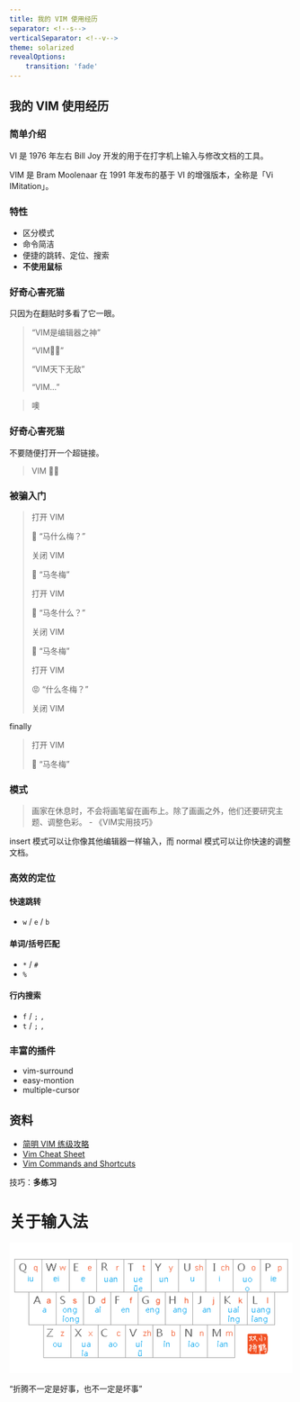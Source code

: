 ```yaml
---
title: 我的 VIM 使用经历
separator: <!--s-->
verticalSeparator: <!--v-->
theme: solarized
revealOptions:
    transition: 'fade'
---
```


## 我的 VIM 使用经历

<!--s-->

### 简单介绍

VI 是 1976 年左右 Bill Joy 开发的用于在打字机上输入与修改文档的工具。

VIM 是 Bram Moolenaar 在 1991 年发布的基于 VI 的增强版本，全称是「Vi IMitation」。

<!--v-->

### 特性

- 区分模式
- 命令简洁
- 便捷的跳转、定位、搜索
- **不使用鼠标**

<!--s-->

### 好奇心害死猫

只因为在翻贴时多看了它一眼。

> “VIM是编辑器之神”
> 
> “VIM🐂🍺”
> 
> “VIM天下无敌”
> 
> “VIM...”

> 噢

<!--v-->

### 好奇心害死猫

不要随便打开一个超链接。

> VIM 🐂🍺

<!--s-->

### 被骗入门

<!-- .slide: data-background="./assets/2020-07-07-21-46-10.png" -->

<!--v-->

> 打开 VIM
> 
> 🤨 “马什么梅？” 
> 
> 关闭 VIM
> 
> 🙂 “马冬梅”
> 
> 打开 VIM
> 
> 😤 “马冬什么？”
> 
> 关闭 VIM
> 
> 🙂 “马冬梅”
> 
> 打开 VIM
> 
> 😡 “什么冬梅？”
> 
> 关闭 VIM

finally

> 打开 VIM
> 
>  🎉 “马冬梅”

<!--s-->

### 模式

> 画家在休息时，不会将画笔留在画布上。除了画画之外，他们还要研究主题、调整色彩。 - 《VIM实用技巧》

insert 模式可以让你像其他编辑器一样输入，而 normal 模式可以让你快速的调整文档。

<!--v-->

### 高效的定位

#### 快速跳转

- `w` / `e` / `b`

#### 单词/括号匹配

- `*` / `#`
- `%`

#### 行内搜索

- `f` / `;` `,`
- `t` / `;` `,`

<!--v-->

### 丰富的插件

- vim-surround
- easy-montion
- multiple-cursor

<!--v-->

## 资料

- [简明 VIM 练级攻略](https://coolshell.cn/articles/5426.html)
- [Vim Cheat Sheet](https://vim.rtorr.com/)
- [Vim Commands and Shortcuts](http://jrmiii.com/attachments/Vim.pdf)

技巧：**多练习**

<!--s-->

# 关于输入法

![](assets/2020-07-07-22-36-04.png)


“折腾不一定是好事，也不一定是坏事”
